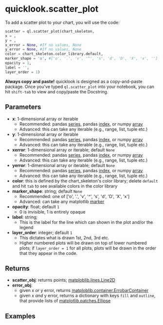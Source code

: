 # quicklook.scatter_plot
To add a scatter plot to your chart, you will use the code:
```python
scatter = ql.scatter_plot(chart_skeleton,
x = ,
y = ,
x_error = None, #If no values, None
y_error = None, #If no values, None
color = chart_skeleton.color_library.default,
marker_shape = 'o', #['o', '.', 'v', '^', 's', 'd', 'D', 'X', 'x', '']
opacity = 1,
label = '',
layer_order = 1)
```
**Always copy and paste!** quicklook is designed as a copy-and-paste package. Once you've typed `ql.scatter_plot` into your notebook, you can hit `shift-tab` to view and copy/paste the Docstring.
## Parameters
- **x**: 1-dimensional array or iterable
    - Recommended: pandas [series](https://pandas.pydata.org/docs/reference/api/pandas.Series.html), pandas [index](https://pandas.pydata.org/docs/reference/api/pandas.Index.html), or numpy [array](https://numpy.org/doc/stable/reference/generated/numpy.array.html)
    - Advanced: this can take any iterable (e.g., range, list, tuple etc.)
- **y**: 1-dimensional array or iterable
    - Recommended: pandas [series](https://pandas.pydata.org/docs/reference/api/pandas.Series.html), pandas [index](https://pandas.pydata.org/docs/reference/api/pandas.Index.html), or numpy [array](https://numpy.org/doc/stable/reference/generated/numpy.array.html)
    - Advanced: this can take any iterable (e.g., range, list, tuple etc.)
- **xerror**: 1-dimensional array or iterable; default `None`
    - Recommended: pandas [series](https://pandas.pydata.org/docs/reference/api/pandas.Series.html), pandas [index](https://pandas.pydata.org/docs/reference/api/pandas.Index.html), or numpy [array](https://numpy.org/doc/stable/reference/generated/numpy.array.html)
    - Advanced: this can take any iterable (e.g., range, list, tuple etc.)
- **yerror**: 1-dimensional array or iterable; default `None`
    - Recommended: pandas [series](https://pandas.pydata.org/docs/reference/api/pandas.Series.html), pandas [index](https://pandas.pydata.org/docs/reference/api/pandas.Index.html), or numpy [array](https://numpy.org/doc/stable/reference/generated/numpy.array.html)
    - Advanced: this can take any iterable (e.g., range, list, tuple etc.)
- **color**: this is defined by the chart_skeleton's color library; delete `default` and hit `tab` to see available colors in the color library
- **marker_shape**: string; default `None`
    - Recommended: one of ['o', '.', 'v', '^', 's', 'd', 'D', 'X', 'x']
    - Advanced: can take any matplotlib [marker](https://matplotlib.org/stable/api/markers_api.html)
- **opacity**: float; default `1`
    - 0 is invisible, 1 is entirely opaque
- **label**: string;
    - This is the label for the line which can shown in the plot and/or the legend
- **layer_order**: integer; default `1`
    - This dictates what is drawn 1st, 2nd, 3rd etc.
    - Higher numbered plots will be drawn on top of lower numbered plots; if `layer_order = 1` for all plots, plots will be drawn in the order that they appear in the code.
## Returns
- **scatter_obj**: returns points; [matploblib.lines.Line2D](https://matplotlib.org/stable/api/_as_gen/matplotlib.lines.Line2D.html#matplotlib.lines.Line2D)
- **error_obj**:
  - given x *or* y error, returns [matploblib.container.ErrobarContainer](https://matplotlib.org/stable/api/container_api.html#matplotlib.container.ErrorbarContainer)
  - given x *and* y error, returns a dictionary with keys `fill` and `outline`, that provide lists of [matplotlib.patches.Ellipse](https://matplotlib.org/stable/api/_as_gen/matplotlib.patches.Ellipse.html)
## Examples
